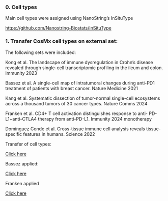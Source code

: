 ### 0. Cell types

Main cell types were assigned using NanoString’s InSituType

<https://github.com/Nanostring-Biostats/InSituType>

### 1. Transfer CosMx cell types on external set:

The following sets were included:

Kong et al. The landscape of immune dysregulation in Crohn’s disease
revealed through single-cell transcriptomic profiling in the ileum and
colon. Immunity 2023

Bassez et al. A single-cell map of intratumoral changes during anti-PD1
treatment of patients with breast cancer. Nature Medicine 2021

Kang et al. Systematic dissection of tumor-normal single-cell ecosystems
across a thousand tumors of 30 cancer types. Nature Comms 2024

Franken et al. CD4+ T cell activation distinguishes response to anti-
PD-L1+anti-CTLA4 therapy from anti-PD-L1. Immunity 2024 monotherapy

Domínguez Conde et al. Cross-tissue immune cell analysis reveals
tissue-specific features in humans. Science 2022

Transfer of cell types:

[Click
here](https://github.com/roderickslieker/CosMx_vHSIL/blob/master/001_SignaturesAll.md)

Bassez applied:

[Click
here](https://github.com/roderickslieker/CosMx_vHSIL/blob/master/002_Bassez_signature_applied.md)

Franken applied

[Click
here](https://github.com/roderickslieker/CosMx_vHSIL/blob/master/003_Franken_applied.md)
